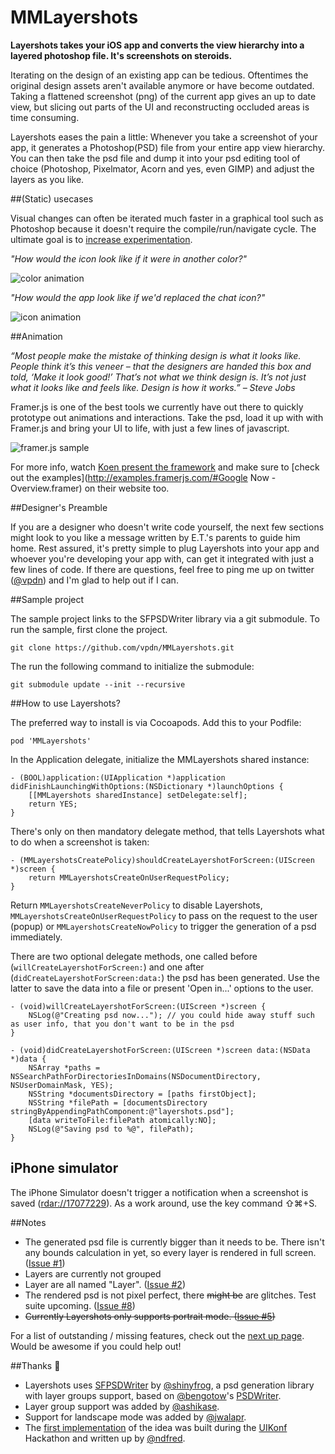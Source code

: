 MMLayershots
============

**Layershots takes your iOS app and converts the view hierarchy into a layered photoshop file. It's screenshots on steroids.**

Iterating on the design of an existing app can be tedious. Oftentimes the original design assets aren't available anymore or have become outdated. Taking a flattened screenshot (png) of the current app gives an up to date view, but slicing out parts of the UI and reconstructing occluded areas is time consuming.

Layershots eases the pain a little: Whenever you take a screenshot of your app, it generates a Photoshop(PSD) file from your entire app view hierarchy. You can then take the psd file and dump it into your psd editing tool of choice (Photoshop, Pixelmator, Acorn and yes, even GIMP) and adjust the layers as you like.


##(Static) usecases

Visual changes can often be iterated much faster in a graphical tool such as Photoshop because it doesn't require the compile/run/navigate cycle. The ultimate goal is to [increase experimentation](http://vimeo.com/36579366).

*"How would the icon look like if it were in another color?"*

![color animation][]

*"How would the app look like if we'd replaced the chat icon?"*

![icon animation][]

##Animation

*“Most people make the mistake of thinking design is what it looks like. People think it’s this veneer – that the designers are handed this box and told, ‘Make it look good!’ That’s not what we think design is. It’s not just what it looks like and feels like. Design is how it works.” – Steve Jobs*

Framer.js is one of the best tools we currently have out there to quickly prototype out animations and interactions. Take the psd, load it up with with Framer.js and bring your UI to life, with just a few lines of javascript.

![framer.js sample][]

For more info, watch [Koen present the framework](http://vimeo.com/74712901) and make sure to [check out the examples](http://examples.framerjs.com/#Google Now - Overview.framer) on their website too.


##Designer's Preamble

If you are a designer who doesn't write code yourself, the next few sections might look to you like a message written by E.T.'s parents to guide him home. Rest assured, it's pretty simple to plug Layershots into your app and whoever you're developing your app with, can get it integrated with just a few lines of code. If there are questions, feel free to ping me up on twitter ([@vpdn](http://twitter.com/vpdn)) and I'm glad to help out if I can.


##Sample project

The sample project links to the SFPSDWriter library via a git submodule. To run the sample, first clone the project.

    git clone https://github.com/vpdn/MMLayershots.git

The run the following command to initialize the submodule:

    git submodule update --init --recursive


##How to use Layershots?

The preferred way to install is via Cocoapods. Add this to your Podfile:
	
	pod 'MMLayershots'


In the Application delegate, initialize the MMLayershots shared instance:

```objc
- (BOOL)application:(UIApplication *)application didFinishLaunchingWithOptions:(NSDictionary *)launchOptions {
	[[MMLayershots sharedInstance] setDelegate:self];
    return YES;
}
```

There's only on then mandatory delegate method, that tells Layershots what to do when a screenshot is taken:

```objc
- (MMLayershotsCreatePolicy)shouldCreateLayershotForScreen:(UIScreen *)screen {
    return MMLayershotsCreateOnUserRequestPolicy;
}
```

Return ``MMLayershotsCreateNeverPolicy`` to disable Layershots, ``MMLayershotsCreateOnUserRequestPolicy`` to pass on the request to the user (popup) or ``MMLayershotsCreateNowPolicy`` to trigger the generation of a psd immediately.

There are two optional delegate methods, one called before (``willCreateLayershotForScreen:``) and one after (``didCreateLayershotForScreen:data:``) the psd has been generated. Use the latter to save the data into a file or present 'Open in...' options to the user.

```objc
- (void)willCreateLayershotForScreen:(UIScreen *)screen {
    NSLog(@"Creating psd now..."); // you could hide away stuff such as user info, that you don't want to be in the psd
}

- (void)didCreateLayershotForScreen:(UIScreen *)screen data:(NSData *)data {
    NSArray *paths = NSSearchPathForDirectoriesInDomains(NSDocumentDirectory, NSUserDomainMask, YES);
    NSString *documentsDirectory = [paths firstObject];
    NSString *filePath = [documentsDirectory stringByAppendingPathComponent:@"layershots.psd"];
    [data writeToFile:filePath atomically:NO];
    NSLog(@"Saving psd to %@", filePath);
}
```

## iPhone simulator
The iPhone Simulator doesn't trigger a notification when a screenshot is saved ([rdar://17077229](http://openradar.appspot.com/17077229)). As a work around, use the key command ⇧⌘+S.


##Notes
- The generated psd file is currently bigger than it needs to be. There isn't any bounds calculation in yet, so every layer is rendered in full screen. ([Issue #1](https://github.com/vpdn/MMLayershots/issues/1))
- Layers are currently not grouped
- Layer are all named "Layer". ([Issue #2](https://github.com/vpdn/MMLayershots/issues/2))
- The rendered psd is not pixel perfect, there <strike>might be</strike> are glitches. Test suite upcoming. ([Issue #8](https://github.com/vpdn/MMLayershots/issues/8))
- <strike>Currently Layershots only supports portrait mode. ([Issue #5](https://github.com/vpdn/MMLayershots/issues/5))</strike>

For a list of outstanding / missing features, check out the [next up page](https://github.com/vpdn/MMLayershots/wiki). Would be awesome if you could help out!


##Thanks :star2:
- Layershots uses [SFPSDWriter](https://github.com/shinyfrog/SFPSDWriter) by [@shinyfrog]( https://github.com/shinyfrog), a psd generation library with layer groups support, based on [@bengotow](https://github.com/bengotow)'s [PSDWriter](https://github.com/bengotow/PSDWriter).
- Layer group support was added by [@ashikase](https://github.com/ashikase).
- Support for landscape mode was added by [@jwalapr](https://github.com/jwalapr).
- The [first implementation](https://github.com/ndfred/Snapshot) of the idea was built during the [UIKonf](http://uikonf.com) Hackathon and written up by [@ndfred](http://twitter.com/ndfred).

[color animation]: http://vpdn.github.io/images/2014-05-18_Layershots/clockshots_color_variation.gif
[icon animation]: http://vpdn.github.io/images/2014-05-18_Layershots/clockshots_icons_variation.gif
[framer.js sample]: http://vpdn.github.io/images/2014-05-18_Layershots/clockshots_animation.gif
[Framer.js]: http://framerjs.com
[Clockshots]: http://clockshots.com
[Cocoapods Trunk]: http://blog.cocoapods.org/CocoaPods-Trunk/#trunk
